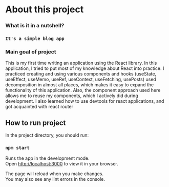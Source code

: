 # About this project

### What is it in a nutshell?

### `It's a simple blog app`

### Main goal of project

This is my first time writing an application using the React library. In this application, I tried to put most of my
knowledge about React into practice. I practiced creating and using various components and hooks (useState, useEffect,
useMemo, useRef, useContext, useFetching, usePosts) used decomposition in almost all places, which makes it easy to
expand the functionality of this application. Also, the component approach used here allows me to reuse my components,
which I actively did during development. I also learned how to use devtools for react applications, and got acquainted
with react router

## How to run project

In the project directory, you should run:

### `npm start`

Runs the app in the development mode.\
Open [http://localhost:3000](http://localhost:3000) to view it in your browser.

The page will reload when you make changes.\
You may also see any lint errors in the console.

